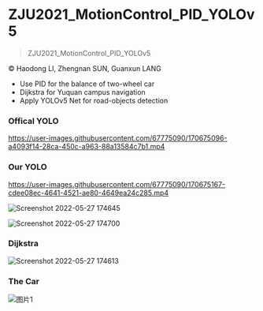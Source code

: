 # ZJU2021_MotionControl_PID_YOLOv5

> ZJU2021_MotionControl_PID_YOLOv5

&copy; Haodong LI, Zhengnan SUN, Guanxun LANG

- Use PID for the balance of two-wheel car
- Dijkstra for Yuquan campus navigation
- Apply YOLOv5 Net for road-objects detection

### Offical YOLO

https://user-images.githubusercontent.com/67775090/170675096-a4093f14-28ca-450c-a963-88a13584c7b1.mp4

### Our YOLO

https://user-images.githubusercontent.com/67775090/170675167-cdee08ec-4641-4521-ae80-4649ea24c285.mp4

![Screenshot 2022-05-27 174645](https://user-images.githubusercontent.com/67775090/170675534-d0fd2d3d-f08f-412d-94b5-aed9fa5b1c82.png)

![Screenshot 2022-05-27 174700](https://user-images.githubusercontent.com/67775090/170675541-37a69d53-4493-4383-b4fd-03203883387c.png)

### Dijkstra

![Screenshot 2022-05-27 174613](https://user-images.githubusercontent.com/67775090/170675499-a7c02715-1261-424d-8ea1-59697172e522.png)

### The Car

![图片1](https://user-images.githubusercontent.com/67775090/170675665-d5f09d62-505b-46d4-a27c-2835874ec25e.png)
